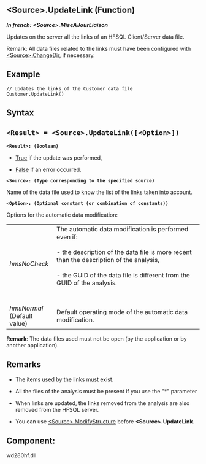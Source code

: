


## &lt;Source&gt;.UpdateLink (Function)

***In french: &lt;Source&gt;.MiseAJourLiaison***



<a name="XUse"></a>
<a name="Use"></a>
<a name="description"></a>
Updates on the server all the links of an HFSQL Client/Server data file.

Remark: All data files related to the links must have been configured with [&lt;Source&gt;.ChangeDir](../WDLang4/1000024202.md), if necessary.
<a name="Example1"></a>
<a name="sample_code"></a>

## Example


```wl
// Updates the links of the Customer data file
Customer.UpdateLink()
```

<a name="XSYNTAX"></a>

## Syntax
<a name="SYNTAX1"></a>

`<Result> = <Source>.UpdateLink([<Option>])`
---

**`<Result>: (Boolean)`**



- <u><u><u><u>True</u></u></u></u> if the update was performed, 

- <u><u><u><u>False</u></u></u></u> if an error occurred.




**`<Source>: (Type corresponding to the specified source)`**

Name of the data file used to know the list of the links taken into account. 

**`<Option>: (Optional constant (or combination of constants))`**

Options for the automatic data modification: 


|   |   |
| --- | --- |
| *hmsNoCheck* | The automatic data modification is performed even if:<br><br>- the description of the data file is more recent than the description of the analysis,<br><br>- the GUID of the data file is different from the GUID of the analysis.<br><br><br> |
| *hmsNormal* <br>(Default value) | Default operating mode of the automatic data modification. |


**Remark**: The data files used must not be open (by the application or by another application).



<a name="NOTE0"></a>
<a name="NOTE0_1"></a>

## Remarks


- The items used by the links must exist.

- All the files of the analysis must be present if you use the "\*" parameter

- When links are updated, the links removed from the analysis are also removed from the HFSQL server. 

- You can use [&lt;Source&gt;.ModifyStructure](../WDLang4/1000025039.md) before **&lt;Source&gt;.UpdateLink**.




<a name="XComponent"></a>

## Component:
wd280hf.dll

